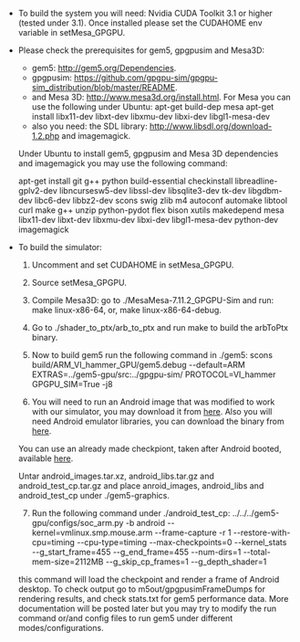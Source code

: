 * To build the system you will need: Nvidia CUDA Toolkit 3.1 or higher (tested under 3.1). Once installed please set the CUDAHOME env variable in setMesa_GPGPU.

* Please check the prerequisites for gem5, gpgpusim and Mesa3D: 
   * gem5: http://gem5.org/Dependencies.
   * gpgpusim: https://github.com/gpgpu-sim/gpgpu-sim_distribution/blob/master/README.
   * and Mesa 3D: http://www.mesa3d.org/install.html. For Mesa you can use the following under Ubuntu:
    apt-get build-dep mesa
    apt-get install libx11-dev libxt-dev libxmu-dev libxi-dev libgl1-mesa-dev
   * also you need: the SDL library: http://www.libsdl.org/download-1.2.php and imagemagick.
 
   Under Ubuntu to install gem5, gpgpusim and Mesa 3D dependencies and imagemagick you may use the following command:

   apt-get install git g++ python build-essential checkinstall libreadline-gplv2-dev libncursesw5-dev libssl-dev libsqlite3-dev tk-dev libgdbm-dev libc6-dev libbz2-dev scons swig zlib m4 autoconf automake libtool curl make g++ unzip python-pydot flex bison xutils makedepend mesa libx11-dev libxt-dev libxmu-dev libxi-dev libgl1-mesa-dev python-dev imagemagick

* To build the simulator:
   1. Uncomment and set CUDAHOME in setMesa_GPGPU.

   2. Source setMesa_GPGPU.

   3. Compile Mesa3D: go to ./MesaMesa-7.11.2_GPGPU-Sim and run: make linux-x86-64, or, make linux-x86-64-debug.

   4. Go to ./shader_to_ptx/arb_to_ptx and run make to build the arbToPtx binary.

   5. Now to build gem5 run the following command in ./gem5: 
scons build/ARM_VI_hammer_GPU/gem5.debug --default=ARM EXTRAS=../gem5-gpu/src:../gpgpu-sim/ PROTOCOL=VI_hammer GPGPU_SIM=True -j8

   6. You will need to run an Android image that was modified to work with our simulator, you may download it from [here](http://www.ece.ubc.ca/~ayoubg/files/android_images.tar.xz). Also you will need Android emulator libraries, you can download the binary from [here](http://www.ece.ubc.ca/~ayoubg/files/android_libs.tar.gz).
   
   You can use an already made checkpiont,  taken after Android booted, available [here](http://www.ece.ubc.ca/~ayoubg/files/android_test_cp.tar.gz).
   
   Untar android_images.tar.xz, android_libs.tar.gz and android_test_cp.tar.gz and place anroid_images, android_libs and android_test_cp under ./gem5-graphics.

   7. Run the following command under ./android_test_cp: ../../../gem5-gpu/configs/soc_arm.py -b android --kernel=vmlinux.smp.mouse.arm --frame-capture -r 1 --restore-with-cpu=timing --cpu-type=timing --max-checkpoints=0 --kernel_stats --g_start_frame=455 --g_end_frame=455 --num-dirs=1 --total-mem-size=2112MB --g_skip_cp_frames=1 --g_depth_shader=1

   this command will load the checkpoint and render a frame of Android desktop. To check output go to m5out/gpgpusimFrameDumps for rendering results, and check stats.txt for gem5 performance data. More documentation will be posted later but you may try to modify the run command or/and config files to run gem5 under different modes/configurations. 
